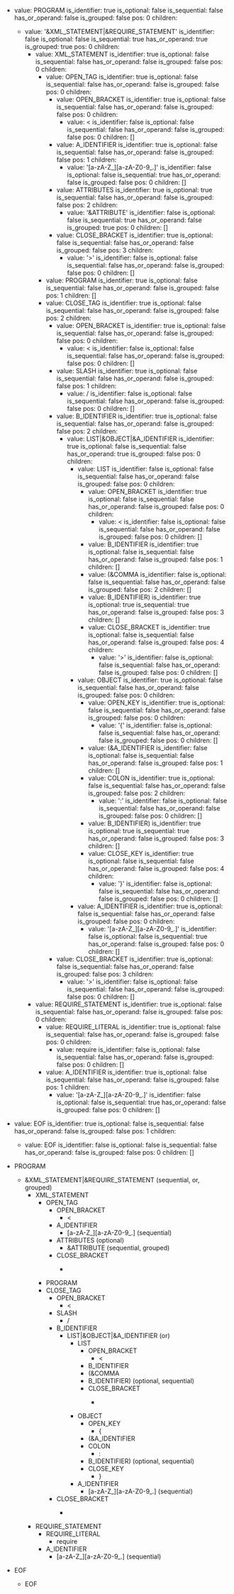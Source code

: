- value: PROGRAM
  is_identifier: true
  is_optional: false
  is_sequential: false
  has_or_operand: false
  is_grouped: false
  pos: 0
  children:
  - value: '&XML_STATEMENT|&REQUIRE_STATEMENT'
    is_identifier: false
    is_optional: false
    is_sequential: true
    has_or_operand: true
    is_grouped: true
    pos: 0
    children:
    - value: XML_STATEMENT
      is_identifier: true
      is_optional: false
      is_sequential: false
      has_or_operand: false
      is_grouped: false
      pos: 0
      children:
      - value: OPEN_TAG
        is_identifier: true
        is_optional: false
        is_sequential: false
        has_or_operand: false
        is_grouped: false
        pos: 0
        children:
        - value: OPEN_BRACKET
          is_identifier: true
          is_optional: false
          is_sequential: false
          has_or_operand: false
          is_grouped: false
          pos: 0
          children:
          - value: <
            is_identifier: false
            is_optional: false
            is_sequential: false
            has_or_operand: false
            is_grouped: false
            pos: 0
            children: []
        - value: A_IDENTIFIER
          is_identifier: true
          is_optional: false
          is_sequential: false
          has_or_operand: false
          is_grouped: false
          pos: 1
          children:
          - value: '[a-zA-Z_][a-zA-Z0-9_\.]'
            is_identifier: false
            is_optional: false
            is_sequential: true
            has_or_operand: false
            is_grouped: false
            pos: 0
            children: []
        - value: ATTRIBUTES
          is_identifier: true
          is_optional: true
          is_sequential: false
          has_or_operand: false
          is_grouped: false
          pos: 2
          children:
          - value: '&ATTRIBUTE'
            is_identifier: false
            is_optional: false
            is_sequential: true
            has_or_operand: false
            is_grouped: true
            pos: 0
            children: []
        - value: CLOSE_BRACKET
          is_identifier: true
          is_optional: false
          is_sequential: false
          has_or_operand: false
          is_grouped: false
          pos: 3
          children:
          - value: '>'
            is_identifier: false
            is_optional: false
            is_sequential: false
            has_or_operand: false
            is_grouped: false
            pos: 0
            children: []
      - value: PROGRAM
        is_identifier: true
        is_optional: false
        is_sequential: false
        has_or_operand: false
        is_grouped: false
        pos: 1
        children: []
      - value: CLOSE_TAG
        is_identifier: true
        is_optional: false
        is_sequential: false
        has_or_operand: false
        is_grouped: false
        pos: 2
        children:
        - value: OPEN_BRACKET
          is_identifier: true
          is_optional: false
          is_sequential: false
          has_or_operand: false
          is_grouped: false
          pos: 0
          children:
          - value: <
            is_identifier: false
            is_optional: false
            is_sequential: false
            has_or_operand: false
            is_grouped: false
            pos: 0
            children: []
        - value: SLASH
          is_identifier: true
          is_optional: false
          is_sequential: false
          has_or_operand: false
          is_grouped: false
          pos: 1
          children:
          - value: /
            is_identifier: false
            is_optional: false
            is_sequential: false
            has_or_operand: false
            is_grouped: false
            pos: 0
            children: []
        - value: B_IDENTIFIER
          is_identifier: true
          is_optional: false
          is_sequential: false
          has_or_operand: false
          is_grouped: false
          pos: 2
          children:
          - value: LIST|&OBJECT|&A_IDENTIFIER
            is_identifier: true
            is_optional: false
            is_sequential: false
            has_or_operand: true
            is_grouped: false
            pos: 0
            children:
            - value: LIST
              is_identifier: false
              is_optional: false
              is_sequential: false
              has_or_operand: false
              is_grouped: false
              pos: 0
              children:
              - value: OPEN_BRACKET
                is_identifier: true
                is_optional: false
                is_sequential: false
                has_or_operand: false
                is_grouped: false
                pos: 0
                children:
                - value: <
                  is_identifier: false
                  is_optional: false
                  is_sequential: false
                  has_or_operand: false
                  is_grouped: false
                  pos: 0
                  children: []
              - value: B_IDENTIFIER
                is_identifier: true
                is_optional: false
                is_sequential: false
                has_or_operand: false
                is_grouped: false
                pos: 1
                children: []
              - value: (&COMMA
                is_identifier: false
                is_optional: false
                is_sequential: false
                has_or_operand: false
                is_grouped: false
                pos: 2
                children: []
              - value: B_IDENTIFIER)
                is_identifier: true
                is_optional: true
                is_sequential: true
                has_or_operand: false
                is_grouped: false
                pos: 3
                children: []
              - value: CLOSE_BRACKET
                is_identifier: true
                is_optional: false
                is_sequential: false
                has_or_operand: false
                is_grouped: false
                pos: 4
                children:
                - value: '>'
                  is_identifier: false
                  is_optional: false
                  is_sequential: false
                  has_or_operand: false
                  is_grouped: false
                  pos: 0
                  children: []
            - value: OBJECT
              is_identifier: true
              is_optional: false
              is_sequential: false
              has_or_operand: false
              is_grouped: false
              pos: 0
              children:
              - value: OPEN_KEY
                is_identifier: true
                is_optional: false
                is_sequential: false
                has_or_operand: false
                is_grouped: false
                pos: 0
                children:
                - value: '{'
                  is_identifier: false
                  is_optional: false
                  is_sequential: false
                  has_or_operand: false
                  is_grouped: false
                  pos: 0
                  children: []
              - value: (&A_IDENTIFIER
                is_identifier: false
                is_optional: false
                is_sequential: false
                has_or_operand: false
                is_grouped: false
                pos: 1
                children: []
              - value: COLON
                is_identifier: true
                is_optional: false
                is_sequential: false
                has_or_operand: false
                is_grouped: false
                pos: 2
                children:
                - value: ':'
                  is_identifier: false
                  is_optional: false
                  is_sequential: false
                  has_or_operand: false
                  is_grouped: false
                  pos: 0
                  children: []
              - value: B_IDENTIFIER)
                is_identifier: true
                is_optional: true
                is_sequential: true
                has_or_operand: false
                is_grouped: false
                pos: 3
                children: []
              - value: CLOSE_KEY
                is_identifier: true
                is_optional: false
                is_sequential: false
                has_or_operand: false
                is_grouped: false
                pos: 4
                children:
                - value: '}'
                  is_identifier: false
                  is_optional: false
                  is_sequential: false
                  has_or_operand: false
                  is_grouped: false
                  pos: 0
                  children: []
            - value: A_IDENTIFIER
              is_identifier: true
              is_optional: false
              is_sequential: false
              has_or_operand: false
              is_grouped: false
              pos: 0
              children:
              - value: '[a-zA-Z_][a-zA-Z0-9_\.]'
                is_identifier: false
                is_optional: false
                is_sequential: true
                has_or_operand: false
                is_grouped: false
                pos: 0
                children: []
        - value: CLOSE_BRACKET
          is_identifier: true
          is_optional: false
          is_sequential: false
          has_or_operand: false
          is_grouped: false
          pos: 3
          children:
          - value: '>'
            is_identifier: false
            is_optional: false
            is_sequential: false
            has_or_operand: false
            is_grouped: false
            pos: 0
            children: []
    - value: REQUIRE_STATEMENT
      is_identifier: true
      is_optional: false
      is_sequential: false
      has_or_operand: false
      is_grouped: false
      pos: 0
      children:
      - value: REQUIRE_LITERAL
        is_identifier: true
        is_optional: false
        is_sequential: false
        has_or_operand: false
        is_grouped: false
        pos: 0
        children:
        - value: require
          is_identifier: false
          is_optional: false
          is_sequential: false
          has_or_operand: false
          is_grouped: false
          pos: 0
          children: []
      - value: A_IDENTIFIER
        is_identifier: true
        is_optional: false
        is_sequential: false
        has_or_operand: false
        is_grouped: false
        pos: 1
        children:
        - value: '[a-zA-Z_][a-zA-Z0-9_\.]'
          is_identifier: false
          is_optional: false
          is_sequential: true
          has_or_operand: false
          is_grouped: false
          pos: 0
          children: []
- value: EOF
  is_identifier: true
  is_optional: false
  is_sequential: false
  has_or_operand: false
  is_grouped: false
  pos: 1
  children:
  - value: EOF
    is_identifier: false
    is_optional: false
    is_sequential: false
    has_or_operand: false
    is_grouped: false
    pos: 0
    children: []

- PROGRAM
    - &XML_STATEMENT|&REQUIRE_STATEMENT (sequential, or, grouped)
        - XML_STATEMENT
            - OPEN_TAG
                - OPEN_BRACKET
                    - <
                - A_IDENTIFIER
                    - [a-zA-Z_][a-zA-Z0-9_\.] (sequential)
                - ATTRIBUTES (optional)
                    - &ATTRIBUTE (sequential, grouped)
                - CLOSE_BRACKET
                    - >
            - PROGRAM
            - CLOSE_TAG
                - OPEN_BRACKET
                    - <
                - SLASH
                    - /
                - B_IDENTIFIER
                    - LIST|&OBJECT|&A_IDENTIFIER (or)
                        - LIST
                            - OPEN_BRACKET
                                - <
                            - B_IDENTIFIER
                            - (&COMMA
                            - B_IDENTIFIER) (optional, sequential)
                            - CLOSE_BRACKET
                                - >
                        - OBJECT
                            - OPEN_KEY
                                - {
                            - (&A_IDENTIFIER
                            - COLON
                                - :
                            - B_IDENTIFIER) (optional, sequential)
                            - CLOSE_KEY
                                - }
                        - A_IDENTIFIER
                            - [a-zA-Z_][a-zA-Z0-9_\.] (sequential)
                - CLOSE_BRACKET
                    - >
        - REQUIRE_STATEMENT
            - REQUIRE_LITERAL
                - require
            - A_IDENTIFIER
                - [a-zA-Z_][a-zA-Z0-9_\.] (sequential)
- EOF
    - EOF

